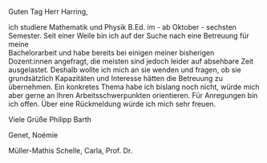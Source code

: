 Guten Tag Herr Harring,

ich studiere Mathematik und Physik B.Ed. im - ab Oktober - sechsten Semester.
Seit einer Weile bin ich auf der Suche nach eine Betreuung für meine  
Bachelorarbeit und habe bereits bei einigen meiner bisherigen  
Dozent:innen angefragt, die meisten sind jedoch leider auf absehbare Zeit ausgelastet. Deshalb wollte ich mich an sie wenden und fragen, ob sie grundsätzlich Kapazitäten und Interesse hätten die Betreuung zu übernehmen.
Ein konkretes Thema habe ich bislang noch nicht, würde mich aber gerne an Ihren Arbeitsschwerpunkten orientieren. Für Anregungen bin ich offen.
Über eine Rückmeldung würde ich mich sehr freuen.

Viele Grüße 
Philipp Barth



Genet, Noémie


Müller-Mathis
Schelle, Carla, Prof. Dr.